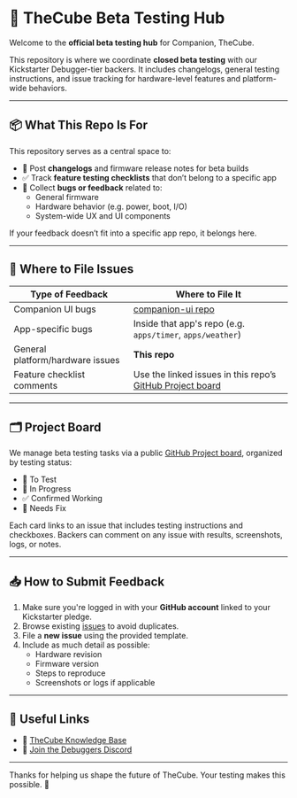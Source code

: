 # 🧪 TheCube Beta Testing Hub

Welcome to the **official beta testing hub** for Companion, TheCube.

This repository is where we coordinate **closed beta testing** with our Kickstarter Debugger-tier backers. It includes changelogs, general testing instructions, and issue tracking for hardware-level features and platform-wide behaviors.

---

## 📦 What This Repo Is For

This repository serves as a central space to:

- 📜 Post **changelogs** and firmware release notes for beta builds
- ✅ Track **feature testing checklists** that don’t belong to a specific app
- 🐛 Collect **bugs or feedback** related to:
  - General firmware
  - Hardware behavior (e.g. power, boot, I/O)
  - System-wide UX and UI components

If your feedback doesn’t fit into a specific app repo, it belongs here.

---

## 📁 Where to File Issues

| Type of Feedback | Where to File It |
|------------------|------------------|
| Companion UI bugs | [companion-ui repo](https://github.com/Companion-TheCube/Core/issues) |
| App-specific bugs | Inside that app's repo (e.g. `apps/timer`, `apps/weather`) |
| General platform/hardware issues | **This repo** |
| Feature checklist comments | Use the linked issues in this repo’s [GitHub Project board](https://github.com/orgs/Companion-TheCube/projects/1) |

---

## 🗂 Project Board

We manage beta testing tasks via a public [GitHub Project board](https://github.com/orgs/Companion-TheCube/projects/1), organized by testing status:

- 🧪 To Test
- 🚧 In Progress
- ✅ Confirmed Working
- 🐞 Needs Fix

Each card links to an issue that includes testing instructions and checkboxes. Backers can comment on any issue with results, screenshots, logs, or notes.

---

## 📥 How to Submit Feedback

1. Make sure you're logged in with your **GitHub account** linked to your Kickstarter pledge.
2. Browse existing [issues](https://github.com/Companion-TheCube/BetaTesting/issues) to avoid duplicates.
3. File a **new issue** using the provided template.
4. Include as much detail as possible:
   - Hardware revision
   - Firmware version
   - Steps to reproduce
   - Screenshots or logs if applicable

---

## 📌 Useful Links

- 🧠 [TheCube Knowledge Base](https://4thecube.com/docs)
- 💬 [Join the Debuggers Discord](https://discord.gg/WtbhWy82qP)

---

Thanks for helping us shape the future of TheCube. Your testing makes this possible. 💙
